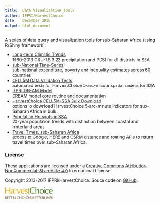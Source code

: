 ```yaml
---
title:  Data Visualization Tools
author: IFPRI/HarvestChoice
date:   December 2016
output: html_document
---
```


A series of data query and visualization tools for sub-Saharan Africa (using R/Shiny framework):

- [Long-term Climatic Trends](http://tools.harvestchoice.org/rainfall)  
1960-2013 CRU-TS 3.22 precipitation and PDSI for all districts in SSA
- [sub-National Time-Series](http://tools.harvestchoice.org/subnatpov)  
sub-national expenditure, poverty and inequality estimates across 60 countries
- [CELL5M Data Validation Tests](http://tools.harvestchoice.org/cell5mValidate)  
automated tests for HarvestChoice 5-arc-minute spatial rasters for SSA
- [IFPRI DREAM Model](http://tools.harvestchoice.org/dream)  
DREAM model core routine and documentation
- [HarvestChoice CELL5M-SSA Bulk Download](http://harvestchoice.org/page/bulk)  
options to download HarvestChoice 5-arc-minute indicators for sub-Saharan Africa in bulk.
- [Population Hotspots in SSA](http://tools.harvestchoice.org/popTrends)  
20-year population trends with distinction between coastal and hinterland areas 
- [Travel Times, sub-Saharan Africa](http://tools.harvestchoice.org/traveltime/)  
access to Google, HERE and OSRM distance and routing APIs to return travel times over sub-Saharan Africa.


### License

These applications are licensed under a [Creative Commons Attribution-NonCommercial-ShareAlike 4.0](http://creativecommons.org/licenses/by-nc-sa/4.0/) International License.

Copyright 2013-2017 IFPRI/HarvestChoice. Souce code on [GitHub](https://github.com/IFPRI/sda-shiny).

![](./assets/wordmark-HarvestChoice.png)

